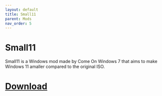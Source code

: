 ```yaml
---
layout: default
title: Small11
parent: Mods
nav_order: 5
---
```

# Small11
Small11 is a Windows mod made by Come On Windows 7 that aims to make Windows 11 amaller compared to the original ISO.

# [Download](https://archive.org/details/small-11-v2)
